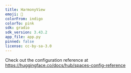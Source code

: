 ```yaml
---
title: HarmonyView
emoji: 🚀
colorFrom: indigo
colorTo: pink
sdk: gradio
sdk_version: 3.43.2
app_file: app.py
pinned: false
license: cc-by-sa-3.0
---
```


Check out the configuration reference at https://huggingface.co/docs/hub/spaces-config-reference
